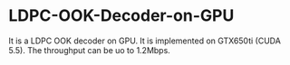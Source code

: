 # LDPC-OOK-Decoder-on-GPU
It is a LDPC OOK decoder on GPU. It is implemented on GTX650ti (CUDA 5.5).
The throughput can be uo to 1.2Mbps.
